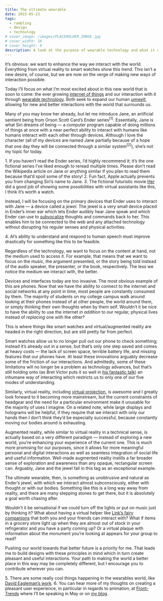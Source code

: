 ```yaml
---
title: The ultimate wearable
date: 2015-05-23
tags:
  - rambling
  - design
  - technology
# cover_image: /images/PLACEHOLDER_IMAGE.jpg
# cover_width: 16
# cover_height: 9
description: A look at the purpose of wearable technology and what it could be.
---
```


<script>
	import ContentAside from "$lib/components/ContentAside.svelte";
</script>

It’s obvious: we want to enhance the way we interact with the world. Everything from virtual reality to smart watches show this trend. This isn’t a new desire, of course, but we are now on the verge of making new ways of interaction possible.

Today I’ll focus on what I’m most excited about in this new world that is soon to come: the ever growing <a href="https://en.wikipedia.org/wiki/Internet_of_Things">internet of things</a> and our interaction with it through <a href="https://en.wikipedia.org/wiki/Wearable_technology">wearable technology</a>. Both seek to expand our human _<a href="https://en.wikipedia.org/wiki/Umwelt">umwelt</a>_, allowing for new and better interactions with the world that surrounds us.

<span class="excerpt_marker"></span>

Many of you may know her already, but let me introduce Jane, an artificial sentient being from Orson Scott Card’s Ender series<sup>[1]</sup>. Essentially, Jane is what Siri dreams of being — a computer program capable of doing millions of things at once with a near perfect ability to interact with humans like humans interact with each other through devices. Although I love the character (all of my devices are named Jane partially because of a hope that one day they will be connected through a similar system<sup>[2]</sup>), she’s not my topic for today.

<ContentAside>
  1. If you haven’t read the Ender series, I’d highly recommend it; it’s the one fictional series I’ve liked enough to reread multiple times. Please don’t read the Wikipedia article on Jane or anything similar if you plan to read them because that’d spoil some of the story!
  2. Fun fact, Apple actually prevents you from changing Siri’s name to Jane.
  3. The fictional futuristic movie <a href="https://en.wikipedia.org/wiki/Her_%28film%29" style="font-style:italics">Her</a> did a good job of showing some possibilities with virtual assistants like this, I think it’s worth a watch.
</ContentAside>

Instead, I will be focusing on the primary devices that Ender uses to interact with Jane — a device called a _jewel_. The jewel is a very small device placed in Ender’s inner ear which lets Ender audibly hear Jane speak and which Ender can use to <a href="https://en.wikipedia.org/wiki/Subvocalization">subvocalize</a> thoughts and commands back to her. This enables him to be connected to the web and any attached technology without disrupting his regular senses and physical activities.

<ContentAside>
  4. AI’s ability to understand and respond to human speech must improve drastically for something like this to be feasible.
</ContentAside>

Regardless of the technology, we want to focus on the content at hand, not the medium used to access it. For example, that means that we want to focus on the music, the argument presented, or the story being told instead of the audio speaker, the presenter, or the book, respectively. The less we notice the medium we interact with, the better.

Devices and interfaces today are too invasive. The most obvious example of this are phones. Now that we have the ability to connect to the internet and social networks at any point in time, most people are constantly consumed by them. The majority of students on my college campus walk around looking at their phones instead of at other people, the world around them, or simply thinking their own thoughts when by them self. Wouldn’t it be nice to have the ability to use the internet _in addition_ to our regular, physical lives instead of _replacing_ one with the other?

This is where things like smart watches and virtual/augmented reality are headed in the right direction, but are still pretty far from perfect.

Smart watches allow us to no longer pull out our phone to check something; instead it’s already out in a sense, but that’s only one step saved and comes at heavy costs — the lack of screen space, terrible battery life, and missing features that our phones have. At least these innovations arguably decrease some of the friction of our interactions. And admittedly, some of these limitations will no longer be a problem as technology advances, but that’s still holding onto (as Bret Victor puts it so well in <a href="https://vimeo.com/115154289">his fantastic talk</a>) an inhumane way of interacting which restricts us to only one of our five modes of understanding.

Similarly, virtual reality, including <a href="https://vimeo.com/115082758#at=0">virtual projection</a>, is awesome and I greatly look forward to it becoming more mainstream, but the current constraints of headgear and the need for a particular environment make it unusable for the majority of uses I imagine. On a related note, while large displays and holograms will be helpful, if they require that we interact with only our hands then I don’t think they’d be especially successful, because constantly moving our bodies around is exhausting.

Augmented reality, while similar to virtual reality in a technical sense, is actually based on a very different paradigm — instead of exploring a new world, you’re enhancing your experience of the current one. This is much more promising for our purposes, since it allows for more meaningful personal and digital interactions as well as seamless integration of social life and useful information. Well-made augmented reality instills a far broader sense of exploration and awareness than any opaque, rectangular screen can. Arguably, Jane and the jewel fall in this tag as an exceptional example.

The ultimate wearable, then, is something as unobtrusive and natural as Ender’s jewel, with which we interact almost subconsciously, either with thought or with our bodies. Something like this is a long way away from reality, and there are many stepping stones to get there, but it is absolutely a goal worth chasing after.

Wouldn’t it be sensational if we could turn off the lights or put on music just by thinking it? What about having a virtual helper like <a href="https://zelda.wikia.com/wiki/Link%27s_Fairy_Companion">Link’s fairy companions</a> that both you and your friends can interact with? What if items in a grocery store light up when they are almost out of stock in your refrigerator and you have a party coming up? Or a virtual plaque with information about the monument you’re looking at appears for your group to read?

Pushing our world towards that better future is a priority for me. That leads me to build designs with these principles in mind which in turn create pleasant and useful interactions. Your path to making the world a better place in this way may be completely different, but I encourage you to contribute wherever you can.

<ContentAside>
  5. There are some really cool things happening in the wearables world, like <a href="https://www.ted.com/talks/david_eagleman_can_we_create_new_senses_for_humans">David Eagleman’s work</a>.
  6. You can hear more of my thoughts on creating a pleasant user experience, in particular in regards to animation, at <a href="https://2015.front-trends.com/">Front-Trends</a> where I’ll be speaking in May or on <a href="/blog/">my blog</a>.
</ContentAside>
